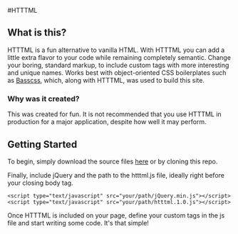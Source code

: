 #HTTTML

## What is this?

HTTTML is a fun alternative to vanilla HTML. With HTTTML you can add a little extra flavor to your code while remaining completely semantic. Change your boring, standard markup, to include custom tags with more interesting and unique names. Works best with object-oriented CSS boilerplates such as [Basscss](http://basscss.com), which, along with HTTTML, was used to build this site.

### Why was it created?

This was created for fun. It is not recommended that you use HTTTML in production for a major application, despite how well it may perform.

## Getting Started

To begin, simply download the source files [here](http://bit.ly/1HL9VMJ) or by cloning this repo.

Finally, include jQuery and the path to the htttml.js file, ideally right before your closing body tag.

```<script type="text/javascript" src="your/path/jQuery.min.js"></script>```
```<script type="text/javascript" src="your/path/htttml.1.0.js"></script>```

Once HTTTML is included on your page, define your custom tags in the js file and start writing some code. It's that simple!